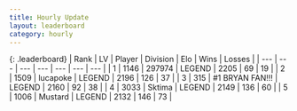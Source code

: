 ```yaml
---
title: Hourly Update
layout: leaderboard
category: hourly
---
```


{: .leaderboard}
| Rank | LV | Player | Division | Elo | Wins | Losses |
| --- | --- | --- | --- | --- | --- | --- |
| <span data-change="0">1</span> | 1146 | <span title="ID: 544038">297974</span> | LEGEND | <span data-change="0">2205</span> | <span data-change="0">69</span> | <span data-change="0">19</span> |
| <span data-change="0">2</span> | 1509 | <span title="ID: 41925">lucapoke</span> | LEGEND | <span data-change="0">2196</span> | <span data-change="0">126</span> | <span data-change="0">37</span> |
| <span data-change="0">3</span> | 315 | <span title="ID: 756342">#1 BRYAN FAN!!!</span> | LEGEND | <span data-change="0">2160</span> | <span data-change="0">92</span> | <span data-change="0">38</span> |
| <span data-change="0">4</span> | 3033 | <span title="ID: 353063">Sktima</span> | LEGEND | <span data-change="0">2149</span> | <span data-change="0">136</span> | <span data-change="0">60</span> |
| <span data-change="0">5</span> | 1006 | <span title="ID: 611082">Mustard</span> | LEGEND | <span data-change="0">2132</span> | <span data-change="0">146</span> | <span data-change="0">73</span> |